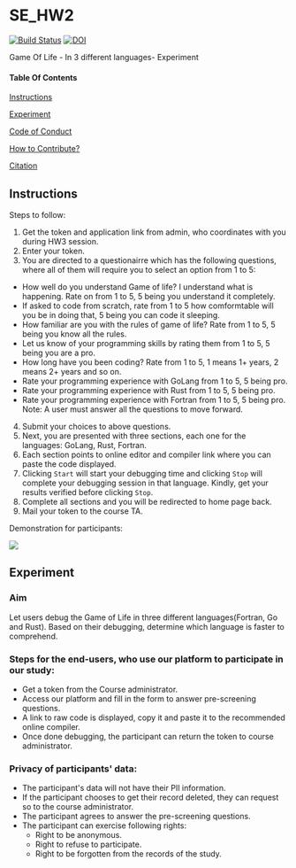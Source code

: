 # SE_HW2
[![Build Status](https://travis-ci.org/Ayushi61/SE_HW2.svg?branch=master)](https://travis-ci.org/Ayushi61/SE_HW2)
[![DOI](https://zenodo.org/badge/288771152.svg)](https://zenodo.org/badge/latestdoi/288771152)

Game Of Life - In 3 different languages- Experiment

#### Table Of Contents
[Instructions](#Instructions)

[Experiment](#Experiment)

[Code of Conduct](CODE_OF_CONDUCT.md)

[How to Contribute?](CONTRIBUTING.md)

[Citation](Citation.md)

## Instructions

Steps to follow:

1. Get the token and application link from admin, who coordinates with you during HW3 session.
2. Enter your token.
3. You are directed to a questionairre which has the following questions, where all of them will require you to select an option from 1 to 5:
  *  How well do you understand Game of life? I understand what is happening. Rate on from 1 to 5, 5 being you understand it completely.
  *  If asked to code from scratch, rate from 1 to 5 how comformtable will you be in doing that, 5 being you can code it sleeping.
  *  How familiar are you with the rules of game of life? Rate from 1 to 5, 5 being you know all the rules.
  *  Let us know of your programming skills by rating them from 1 to 5, 5 being you are a pro.
  *  How long have you been coding? Rate from 1 to 5, 1 means 1+ years, 2 means 2+ years and so on.
  *  Rate your programming experience with GoLang from 1 to 5, 5 being pro.
  *  Rate your programming experience with Rust from 1 to 5, 5 being pro.
  *  Rate your programming experience with Fortran from 1 to 5, 5 being pro.
 Note: A user must answer all the questions to move forward.
4. Submit your choices to above questions.
5. Next, you are presented with three sections, each one for the languages: GoLang, Rust, Fortran.
6. Each section points to online editor and compiler link where you can paste the code displayed.
7. Clicking `Start` will start your debugging time and clicking `Stop` will complete your debugging session in that language. Kindly, get your results verified before clicking `Stop`.
8. Complete all sections and you will be redirected to home page back.
9. Mail your token to the course TA.

Demonstration for participants:

![](docs/HW2.gif)

## Experiment
### Aim
Let users debug the Game of Life in three different languages(Fortran, Go and Rust). Based on their debugging, determine which language is faster to comprehend.

### Steps for the end-users, who use our platform to participate in our study:
 * Get a token from the Course administrator.
 * Access our platform and fill in the form to answer pre-screening questions.
 * A link to raw code is displayed, copy it and paste it to the recommended online compiler.
 * Once done debugging, the participant can return the token to course administrator.

### Privacy of participants' data:
 * The participant's data will not have their PII information.
 * If the participant chooses to get their record deleted, they can request so to the course administrator.
 * The participant agrees to answer the pre-screening questions.
 * The participant can exercise following rights:
   * Right to be anonymous.
   * Right to refuse to participate.
   * Right to be forgotten from the records of the study.

